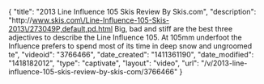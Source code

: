 {
    "title": "2013 Line Influence 105 Skis Review By Skis.com",
    "description": "http:\/\/www.skis.com\/Line-Influence-105-Skis-2013\/273049P,default,pd.html  Big, bad and stiff are the best three adjectives to describe the Line Influence 105. At 105mm underfoot the Influence prefers to spend most of its time in deep snow and ungroomed te",
    "videoid": "3766466",
    "date_created": "1411361190",
    "date_modified": "1418182012",
    "type": "captivate",
    "layout": "video",
    "url": "\/v\/2013-line-influence-105-skis-review-by-skis-com\/3766466"
}
